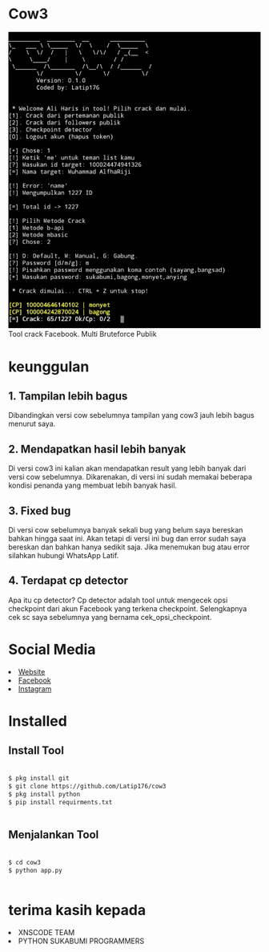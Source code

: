 <h1>Cow3</h1>
<img src="img/Screenshot_20211123-213523_Pydroid 3.jpg"></img><br/>
Tool crack Facebook. Multi Bruteforce Publik
<h1>keunggulan</h1>
<h2>1. Tampilan lebih bagus</h2>
<p>Dibandingkan versi cow sebelumnya tampilan yang cow3 jauh lebih bagus menurut saya.</p>
<h2>2. Mendapatkan hasil lebih banyak</h2>
<p>Di versi cow3 ini kalian akan mendapatkan result yang lebih banyak dari versi cow sebelumnya. Dikarenakan, di versi ini sudah memakai beberapa kondisi penanda yang membuat lebih banyak hasil.</p>
<h2>3. Fixed bug</h2>
<p>Di versi cow sebelumnya banyak sekali bug yang belum saya bereskan bahkan hingga saat ini. Akan tetapi di versi ini bug dan error sudah saya bereskan dan bahkan hanya sedikit saja. Jika menemukan bug atau error silahkan hubungi WhatsApp Latif.</p>
<h2>4. Terdapat cp detector</h2>
<p>Apa itu cp detector? Cp detector adalah tool untuk mengecek opsi checkpoint dari akun Facebook yang terkena checkpoint. Selengkapnya cek sc saya sebelumnya yang bernama cek_opsi_checkpoint.</p>
<h1>Social Media</h1>
<li><a href="https://latip176.my.id/">Website</a></li>
<li><a href="https://www.facebook.com/latip176.my.id">Facebook</a></li>
<li><a href="https://www.instagram.com/latif176_">Instagram</a></li>
<h1>Installed</h1>
<h2>Install Tool</h2>
<pre>
<code>
$ pkg install git
$ git clone https://github.com/Latip176/cow3
$ pkg install python
$ pip install requirments.txt
</code>
</pre>
<h2>Menjalankan Tool</h2>
<pre>
<code>
$ cd cow3
$ python app.py
</code>
</pre>
<h1>terima kasih kepada</h1>
<li>XNSCODE TEAM</li>
<li>PYTHON SUKABUMI PROGRAMMERS</li>
